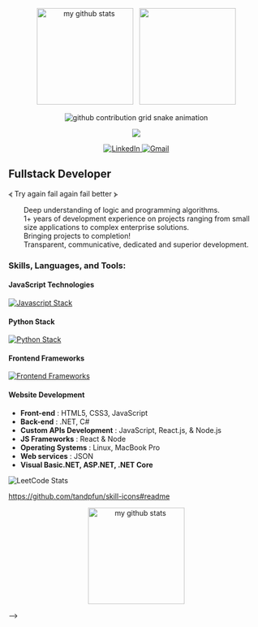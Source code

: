 <!--
Clear Cache
-->
<p align="center">
  <img src="https://github-readme-stats.vercel.app/api?username=tmarktg&show_icons=true&theme=radical" alt="my github stats" height="190px" />
    &nbsp;
  <img src = "https://github-readme-stats.vercel.app/api/top-langs/?username=tmarktg&langs_count=12&layout=compact&theme=tokyonight&include_all_commits=true" height="190px">
</p>

<!--

-->

<!--
<p align="center">
    <img width="100px" src="https://res.cloudinary.com/anuraghazra/image/upload/v1594908242/logo_ccswme.svg" align="center" alt="GitHub Readme Stats" />
</p>
-->

<p align="center">
  <picture>
    <source media="(prefers-color-scheme: light)" srcset="https://raw.githubusercontent.com/tmarktg/tmarktg/refs/heads/output/github-contribution-grid-snake.svg">
    <img alt="github contribution grid snake animation" src="https://raw.githubusercontent.com/tmarktg/tmarktg/refs/heads/output/github-contribution-grid-snake.svg">
  </picture>
</p>

<p align="center">
    <img src="https://github-profile-trophy.vercel.app/?username=tmarktg&row=3&column=7&theme=gruvbox&margin-w=15&margin-h=15" />
</p>

<p align="center">
  <a href="https://www.linkedin.com/in/mark-truong76/">
    <img src="https://img.shields.io/badge/-LinkedIn-blue?style=flat&logo=Linkedin&logoColor=white" alt="LinkedIn">
  </a>
  <a href="mailto:mtruong7613@sdsu.edu">
    <img src="https://img.shields.io/badge/-Gmail-c14438?style=flat&logo=Gmail&logoColor=white" alt="Gmail">
  </a>
</p>

## Fullstack Developer

⦓ Try again fail again fail better ⦔
<p style = "margin-left: 30px">
Deep understanding of logic and programming algorithms.<br>
1+ years of development experience on projects ranging from small size applications to complex enterprise solutions.<br>
Bringing projects to completion!<br>
Transparent, communicative, dedicated and superior development.<br>
</p>

### Skills, Languages, and Tools:
<!--
![Top Langs](https://github-readme-stats.vercel.app/api/top-langs/?username=prestonzen&layout=donut)
-->

<!--#### No Code Builders
[![No Code Builders](https://skillicons.dev/icons?i=wordpress,webflow&theme=dark)](https://skillicons.dev)

#### Mobile Application Technologies
[![Mobile Application Technologies](https://skillicons.dev/icons?i=dart,flutter,java,kotlin,swift&theme=dark)](https://skillicons.dev)

#### PHP Stack
[![PHP Stack](https://skillicons.dev/icons?i=php,laravel,symfony&theme=dark)](https://skillicons.dev)
-->

#### JavaScript Technologies
[![Javascript Stack](https://skillicons.dev/icons?i=javascript,react,nodejs,npm,yarn&theme=dark)](https://skillicons.dev)

#### Python Stack
[![Python Stack](https://skillicons.dev/icons?i=python,pandas,fastapi&theme=dark)](https://skillicons.dev)

<!--#### Ruby Stack
[![Ruby Stack](https://skillicons.dev/icons?i=ruby,rails&theme=dark)](https://skillicons.dev)

#### Database Technologies
[![Database Technologies](https://skillicons.dev/icons?i=firebase,mysql,mongodb,postgres,redis,ipfs&theme=dark)](https://skillicons.dev)

#### Blockchain Technologies
[![Blockchain Technologies](https://skillicons.dev/icons?i=solidity&theme=dark)](https://skillicons.dev)

#### Cloud Enviornments
[![Cloud Enviornments](https://skillicons.dev/icons?i=aws,gcp,azure,replit,netlify,cloudflare&theme=dark)](https://skillicons.dev)

#### Devops Tools
[![Devops Tools](https://skillicons.dev/icons?i=docker,ansible,kubernetes,git,gitlab,githubactions,github,jenkins&theme=dark)](https://skillicons.dev)

#### Monitoring & Testing Tools
[![Monitoring Tools](https://skillicons.dev/icons?i=elasticsearch,stackoverflow,obsidian&theme=dark)](https://skillicons.dev)

#### AI & Machine Learning Technologies
[![AI & Machine Learning Technologies](https://skillicons.dev/icons?i=tensorflow,pytorch,opencv&theme=dark)](https://skillicons.dev)

#### Low Level Programming
[![Low Level Programming](https://skillicons.dev/icons?i=rust,cpp,c,go&theme=dark)](https://skillicons.dev)
-->

#### Frontend Frameworks
[![Frontend Frameworks](https://skillicons.dev/icons?i=materialui,bootstrap,html,css,tailwind&theme=dark)](https://skillicons.dev)

<!--#### API Frameworks
[![API Frameworks](https://skillicons.dev/icons?i=graphql,postman,tailwind&theme=dark)](https://skillicons.dev)

#### Game Development
[![3D Modeling and Game Development](https://skillicons.dev/icons?i=lua,robloxstudio,blender,gamemakerstudio,ps,godot,cpp,c#,unreal,unity#&theme=dark)](https://skillicons.dev)

#### Operating Systems & Interfaces
[![Operating Systems](https://skillicons.dev/icons?i=windows,powershell,linux,bash,arch,apple,ubuntu,redhat,raspberrypi&theme=dark)](https://skillicons.dev)
-->

#### Website Development
- <b>Front-end</b> : HTML5, CSS3, JavaScript
- <b>Back-end</b> : .NET, C#
- <b>Custom APIs Development</b> : JavaScript, React.js, & Node.js
- <b>JS Frameworks</b> : React & Node
- <b>Operating Systems</b> : Linux, MacBook Pro
- <b>Web services</b> : JSON
- <b>Visual Basic.NET, ASP.NET, .NET Core</b>

<!--#### Mobile Application Development

- <b>Swift, Objective-C, Java, Xcode, Android Studio</b>
- <b>React Native, Ionic Framework, Xamarin, Flutter, Kotlin</b>
- <b>Cocoa Touch, AVFoundation, CoreImage, CoreData, MapKit, SpriteKit, CloudKit, Core Audio, CoreMIDI</b>
- <b>Android SDK, Android NDK, SQLite</b>
- <b>JUnit, Mockito, Robolectric</b>
- <b>MVVM, MVP</b>
-->

![LeetCode Stats](https://leetcard.jacoblin.cool/marckt?theme=light&font=Delius%20Unicase&ext=heatmap&site=cn&border=1&width=500)

https://github.com/tandpfun/skill-icons#readme
 
<p align="center">
    <img src="https://quotes-github-readme.vercel.app/api?type=vertical&theme=dark" alt="my github stats" height="190px" />
</p> 

-->
